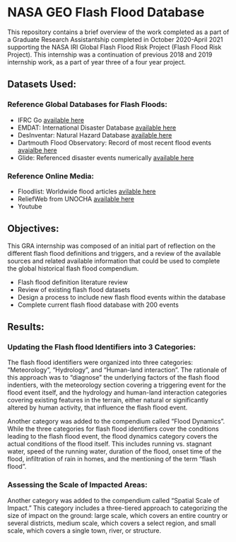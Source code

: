 # NASA GEO Flash Flood Database
This repository contains a brief overview of the work completed as a part of a Graduate Research Assistantship completed in October 2020-April 2021 supporting the NASA IRI Global Flash Flood Risk Project (Flash Flood Risk Project). This internship was a continuation of previous 2018 and 2019 internship work, as a part of year three of a four year project. 

## Datasets Used: 
### Reference Global Databases for Flash Floods:
* IFRC Go [available here](https://go.ifrc.org/)
* EMDAT: International Disaster Database [available here](https://public.emdat.be/)
* DesInventar: Natural Hazard Database [available here](https://www.desinventar.net/DesInventar/index.jsp)
* Dartmouth Flood Observatory: Record of most recent flood events [avaialbe here](http://floodobservatory.colorado.edu/)
* Glide: Referenced disaster events numerically [available here](https://glidenumber.net/glide/public/search/search.jsp)

### Reference Online Media: 
* Floodlist: Worldwide flood articles [avilable here]( http://floodlist.com/)
* ReliefWeb from UNOCHA [available here](https://reliefweb.int/’)
* Youtube  

## Objectives: 
This GRA internship was composed of an initial part of reflection on the different flash flood definitions and triggers, and a review of the available sources and related available information that could be used to complete the global historical flash flood compendium. 

* Flash flood definition literature review 
* Review of existing flash flood datasets
* Design a process to include new flash flood events within the database
* Complete current flash flood database with 200 events

## Results:

### Updating the Flash flood Identifiers into 3 Categories:
The flash flood identifiers were organized into three categories: “Meteorology”, “Hydrology”, and “Human-land interaction”. The rationale of this approach was to “diagnose” the underlying factors of the flash flood indentiers, with the meteorology section covering a triggering event for the flood event itself, and the hydrology and human-land interaction categories covering existing features in the terrain, either natural or significantly altered by human activity, that influence the flash flood event. 

Another category was added to the compendium called “Flood Dynamics”. While the three categories for flash flood identifiers cover the conditions leading to the flash flood event, the flood dynamics category covers the actual conditions of the flood itself. This includes running vs. stagnant water, speed of the running water, duration of the flood, onset time of the flood, infiltration of rain in homes, and the mentioning of the term “flash flood”.

### Assessing the Scale of Impacted Areas:
Another category was added to the compendium called “Spatial Scale of Impact.” This category includes a three-tiered approach to categorizing the size of impact on the ground: large scale, which covers an entire country or several districts, medium scale, which covers a select region, and small scale, which covers a single town, river, or structure. 
